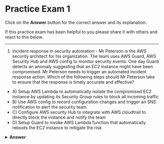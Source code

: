# Practice Exam 1

Click on the **Answer** button for the correct answer and its explanation.

If this practice exam has been helpful to you please share it with others and react to this below.

---

1. Incident response in security automation - Mr Peterson is the AWS security architect for his organization. The team uses AWS Guard, AWS Security Hub and AWS config to monitor security events. One day Guard detects an anomaly suggesting that an EC2 instance might have been compromised. Mr Peterson needs to trigger an automated incident response action. Which of the following steps should Mr Peterson take to ensure that the response is timely accurate and effective?
- A) Setup AWS Lambda to automatically isolate the compromised EC2 instance by updating its Security Group rules to block all incoming traffic
- B) Use AWS config to record configuration changes and trigger an SNS notification to alert the security team
- C) Configure AWS security Hub to integrate with AWS cloudtrail to directly block the instance and notify the team
- D) Setup Guard to invoke AWS Lambda function that automatically reboots the EC2 instance to mitigate the risk

<details markdown=1><summary markdown='span'><b>Answer</b></summary> Correct Answer(s): A

Explanation: The best approach for Mr Peterson is to configure AWS Lambda to isolate the compromised EC2 instance automatically by adjusting its Security Group rules to block incoming traffic. This step immediately halts further communication with the instance, mitigating potential damage. AWS Lambda can be triggered by Guard findings, allowing for an automated and timely response. AWS Guard detects suspicious activity and can invoke Lambda functions in response to specific findings, allowing automatic isolation of the affected instance. AWS config tracks configuration changes but it doesn't take direct action like isolating an instance. AWS security hub consolidates security findings but is not designed to block instances directly without additional tools like Lambda. Rebooting an instance is not an appropriate response to a compromised EC2 instance as rebooting does not necessarily remove the threat.
</details>
